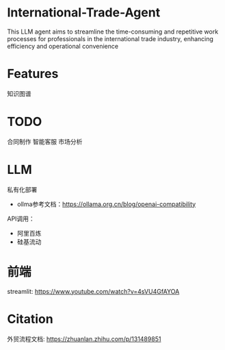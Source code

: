 # International-Trade-Agent
This LLM agent aims to streamline the time-consuming and repetitive work processes for professionals in the international trade industry, enhancing efficiency and operational convenience

# Features
知识图谱

# TODO
合同制作
智能客服
市场分析 

# LLM
私有化部署 
- ollma参考文档：https://ollama.org.cn/blog/openai-compatibility

API调用：
- 阿里百炼
- 硅基流动    

# 前端
streamlit: https://www.youtube.com/watch?v=4sVU4GfAYOA

# Citation 
外贸流程文档: https://zhuanlan.zhihu.com/p/131489851
